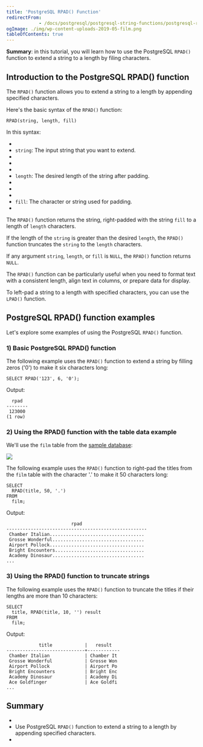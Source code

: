 ```yaml
---
title: 'PostgreSQL RPAD() Function'
redirectFrom: 
            - /docs/postgresql/postgresql-string-functions/postgresql-rpad/
ogImage: ./img/wp-content-uploads-2019-05-film.png
tableOfContents: true
---
```



**Summary**: in this tutorial, you will learn how to use the PostgreSQL `RPAD()` function to extend a string to a length by filing characters.





## Introduction to the PostgreSQL RPAD() function





The `RPAD()` function allows you to extend a string to a length by appending specified characters.





Here's the basic syntax of the `RPAD()` function:





```
RPAD(string, length, fill)
```





In this syntax:





- 
- `string`: The input string that you want to extend.
- 
-
- 
- `length`: The desired length of the string after padding.
- 
-
- 
- `fill`: The character or string used for padding.
- 





The `RPAD()` function returns the string, right-padded with the string `fill` to a length of `length` characters.





If the length of the `string` is greater than the desired `length`, the `RPAD()` function truncates the `string` to the `length` characters.





If any argument `string`, `length`, or `fill` is `NULL`, the `RPAD()` function returns `NULL`.





The `RPAD()` function can be particularly useful when you need to format text with a consistent length, align text in columns, or prepare data for display.





To left-pad a string to a length with specified characters, you can use the `LPAD()` function.





## PostgreSQL RPAD() function examples





Let's explore some examples of using the PostgreSQL `RPAD()` function.





### 1) Basic PostgreSQL RPAD() function





The following example uses the `RPAD()` function to extend a string by filling zeros ('0') to make it six characters long:





```
SELECT RPAD('123', 6, '0');
```





Output:





```
  rpad
--------
 123000
(1 row)
```





### 2) Using the RPAD() function with the table data example





We'll use the `film` table from the [sample database](https://www.postgresqltutorial.com/postgresql-getting-started/postgresql-sample-database/):





![](./img/wp-content-uploads-2019-05-film.png)





The following example uses the `RPAD()` function to right-pad the titles from the `film` table with the character '.' to make it 50 characters long:





```
SELECT
  RPAD(title, 50, '.')
FROM
  film;
```





Output:





```
                        rpad
----------------------------------------------------
 Chamber Italian...................................
 Grosse Wonderful..................................
 Airport Pollock...................................
 Bright Encounters.................................
 Academy Dinosaur..................................
...
```





### 3) Using the RPAD() function to truncate strings





The following example uses the `RPAD()` function to truncate the titles if their lengths are more than 10 characters:





```
SELECT
  title, RPAD(title, 10, '') result
FROM
  film;
```





Output:





```
            title            |   result
-----------------------------+------------
 Chamber Italian             | Chamber It
 Grosse Wonderful            | Grosse Won
 Airport Pollock             | Airport Po
 Bright Encounters           | Bright Enc
 Academy Dinosaur            | Academy Di
 Ace Goldfinger              | Ace Goldfi
...
```





## Summary





- 
- Use PostgreSQL `RPAD()` function to extend a string to a length by appending specified characters.
- 



